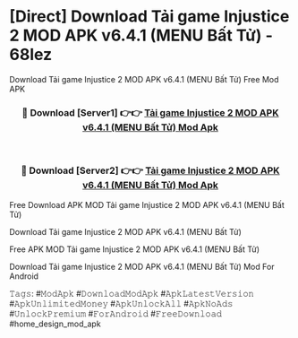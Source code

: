# [Direct] Download Tải game Injustice 2 MOD APK v6.4.1 (MENU Bất Tử) - 68lez
Download Tải game Injustice 2 MOD APK v6.4.1 (MENU Bất Tử) Free Mod APK

<div align="center">
<h3>🔴 Download [Server1] 👉👉 <a href="https://apk-comot.site?title=Tải_game_Injustice_2_MOD_APK_v6.4.1_(MENU_Bất_Tử)">Tải game Injustice 2 MOD APK v6.4.1 (MENU Bất Tử) Mod Apk</a></h3><br>

<h3>🔴 Download [Server2] 👉👉 <a href="https://apk-comot.site?title=Tải_game_Injustice_2_MOD_APK_v6.4.1_(MENU_Bất_Tử)">Tải game Injustice 2 MOD APK v6.4.1 (MENU Bất Tử) Mod Apk</a></h3>
</div>


Free Download APK MOD Tải game Injustice 2 MOD APK v6.4.1 (MENU Bất Tử)

Download Tải game Injustice 2 MOD APK v6.4.1 (MENU Bất Tử) 

Free APK MOD Tải game Injustice 2 MOD APK v6.4.1 (MENU Bất Tử) 

Download Tải game Injustice 2 MOD APK v6.4.1 (MENU Bất Tử) Mod For Android

𝚃𝚊𝚐𝚜: #𝙼𝚘𝚍𝙰𝚙𝚔 #𝙳𝚘𝚠𝚗𝚕𝚘𝚊𝚍𝙼𝚘𝚍𝙰𝚙𝚔 #𝙰𝚙𝚔𝙻𝚊𝚝𝚎𝚜𝚝𝚅𝚎𝚛𝚜𝚒𝚘𝚗 #𝙰𝚙𝚔𝚄𝚗𝚕𝚒𝚖𝚒𝚝𝚎𝚍𝙼𝚘𝚗𝚎𝚢 #𝙰𝚙𝚔𝚄𝚗𝚕𝚘𝚌𝚔𝙰𝚕𝚕 #𝙰𝚙𝚔𝙽𝚘𝙰𝚍𝚜 #𝚄𝚗𝚕𝚘𝚌𝚔𝙿𝚛𝚎𝚖𝚒𝚞𝚖 #𝙵𝚘𝚛𝙰𝚗𝚍𝚛𝚘𝚒𝚍 #𝙵𝚛𝚎𝚎𝙳𝚘𝚠𝚗𝚕𝚘𝚊𝚍 #home_design_mod_apk